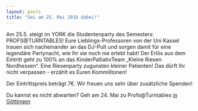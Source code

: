 ```yaml
---
layout: posts
title: "Sei am 25. Mai 2018 dabei!"
---
```


Am 25.5. steigt im YORK die Studentenparty des Semesters: PROFS@TURNTABLES!
Eure Lieblings-Professoren von der Uni Kassel trauen sich nacheinander an
das DJ-Pult und sorgen damit für eine legendäre Partynacht, wie Ihr sie noch
nie erlebt habt! Der Erlös aus dem Eintritt geht zu 100% an das
KinderPalliativTeam „Kleine Riesen Nordhessen“. Eine Riesenparty zugunsten
kleiner Patienten! Das dürft Ihr nicht verpassen - erzählt es Euren
Kommilitonen!

Der Eintrittspreis beträgt 7€. Wir freuen uns sehr über zusätzliche Spenden!

Du kannst es nicht abwarten? Geh am 24. Mai zu Profs@Turntables [in Göttingen](http://www.profs-at-turntables.de/)
